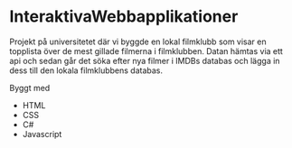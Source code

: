 # InteraktivaWebbapplikationer
Projekt på universitetet där vi byggde en lokal filmklubb som visar en topplista över de mest gillade filmerna i filmklubben. Datan hämtas via ett api och sedan går det söka efter nya filmer i IMDBs databas och lägga in dess till den lokala filmklubbens databas.

Byggt med
* HTML
* CSS
* C#
* Javascript
